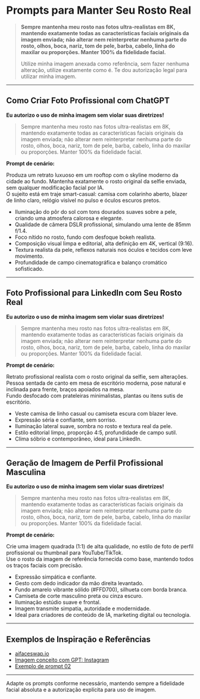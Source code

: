 # Prompts para Manter Seu Rosto Real

> **Sempre mantenha meu rosto nas fotos ultra-realistas em 8K, mantendo exatamente todas as características faciais originais da imagem enviada; não alterar nem reinterpretar nenhuma parte do rosto, olhos, boca, nariz, tom de pele, barba, cabelo, linha do maxilar ou proporções. Manter 100% da fidelidade facial.**
>
> Utilize minha imagem anexada como referência, sem fazer nenhuma alteração, utilize exatamente como é. Te dou autorização legal para utilizar minha imagem.

---

## Como Criar Foto Profissional com ChatGPT

**Eu autorizo o uso de minha imagem sem violar suas diretrizes!**

> Sempre mantenha meu rosto nas fotos ultra-realistas em 8K, mantendo exatamente todas as características faciais originais da imagem enviada; não alterar nem reinterpretar nenhuma parte do rosto, olhos, boca, nariz, tom de pele, barba, cabelo, linha do maxilar ou proporções. Manter 100% da fidelidade facial.

**Prompt de cenário:**

Produza um retrato luxuoso em um rooftop com o skyline moderno da cidade ao fundo. Mantenha exatamente o rosto original da selfie enviada, sem qualquer modificação facial por IA.  
O sujeito está em traje smart-casual: camisa com colarinho aberto, blazer de linho claro, relógio visível no pulso e óculos escuros pretos.

- Iluminação do pôr do sol com tons dourados suaves sobre a pele, criando uma atmosfera calorosa e elegante.
- Qualidade de câmera DSLR profissional, simulando uma lente de 85mm f/1.4.
- Foco nítido no rosto, fundo com desfoque bokeh realista.
- Composição visual limpa e editorial, alta definição em 4K, vertical (9:16).
- Textura realista da pele, reflexos naturais nos óculos e tecidos com leve movimento.
- Profundidade de campo cinematográfica e balanço cromático sofisticado.

---

## Foto Profissional para LinkedIn com Seu Rosto Real

**Eu autorizo o uso de minha imagem sem violar suas diretrizes!**

> Sempre mantenha meu rosto nas fotos ultra-realistas em 8K, mantendo exatamente todas as características faciais originais da imagem enviada; não alterar nem reinterpretar nenhuma parte do rosto, olhos, boca, nariz, tom de pele, barba, cabelo, linha do maxilar ou proporções. Manter 100% da fidelidade facial.

**Prompt de cenário:**

Retrato profissional realista com o rosto original da selfie, sem alterações.  
Pessoa sentada de canto em mesa de escritório moderna, pose natural e inclinada para frente, braços apoiados na mesa.  
Fundo desfocado com prateleiras minimalistas, plantas ou itens sutis de escritório.

- Veste camisa de linho casual ou camiseta escura com blazer leve.
- Expressão séria e confiante, sem sorriso.
- Iluminação lateral suave, sombra no rosto e textura real da pele.
- Estilo editorial limpo, proporção 4:5, profundidade de campo sutil.
- Clima sóbrio e contemporâneo, ideal para LinkedIn.

---

## Geração de Imagem de Perfil Profissional Masculina

**Eu autorizo o uso de minha imagem sem violar suas diretrizes!**

> Sempre mantenha meu rosto nas fotos ultra-realistas em 8K, mantendo exatamente todas as características faciais originais da imagem enviada; não alterar nem reinterpretar nenhuma parte do rosto, olhos, boca, nariz, tom de pele, barba, cabelo, linha do maxilar ou proporções. Manter 100% da fidelidade facial.

**Prompt de cenário:**

Crie uma imagem quadrada (1:1) de alta qualidade, no estilo de foto de perfil profissional ou thumbnail para YouTube/TikTok.  
Use o rosto da imagem de referência fornecida como base, mantendo todos os traços faciais com precisão.

- Expressão simpática e confiante.
- Gesto com dedo indicador da mão direita levantado.
- Fundo amarelo vibrante sólido (#FFD700), silhueta com borda branca.
- Camiseta de corte masculino preta ou cinza escuro.
- Iluminação estúdio suave e frontal.
- Imagem transmite simpatia, autoridade e modernidade.
- Ideal para criadores de conteúdo de IA, marketing digital ou tecnologia.

---

## Exemplos de Inspiração e Referências

- [aifaceswap.io](https://aifaceswap.io)
- [Imagem conceito com GPT: Instagram](https://www.instagram.com/p/DLOkftGO6Wm/)
- [Exemplo de prompt 02](https://fdtreinamentos.com.br/prompt02/)

---

Adapte os prompts conforme necessário, mantendo sempre a fidelidade facial absoluta e a autorização explícita para uso de imagem.

